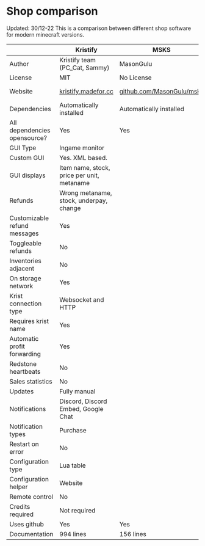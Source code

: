 # Shop comparison

Updated: 30/12-22
This is a comparison between different shop software for modern minecraft versions.

|                              | Kristify                                            | MSKS                                                           | Denarius                                                                                 |
| ---------------------------- | --------------------------------------------------- | -------------------------------------------------------------- | ---------------------------------------------------------------------------------------- |
| Author                       | Kristify team (PC_Cat, Sammy)                       | MasonGulu                                                      | Marcus Wenzel                                                                            |
| License                      | MIT                                                 | No License                                                     | MIT                                                                                      |
| Website                      | [kristify.madefor.cc](https://kristify.madefor.cc/) | [github.com/MasonGulu/msks](https://github.com/MasonGulu/msks) | [github.com/Snowflake-Software/denarius](https://github.com/Snowflake-Software/denarius) |
| Dependencies                 | Automatically installed                             | Automatically installed                                        | Manually installed                                                                       |
| All dependencies opensource? | Yes                                                 | Yes                                                            | Yes                                                                                      |
| GUI Type                     | Ingame monitor                                      |                                                                |                                                                                          |
| Custom GUI                   | Yes. XML based.                                     |                                                                |                                                                                          |
| GUI displays                 | Item name, stock, price per unit, metaname          |                                                                |                                                                                          |
| Refunds                      | Wrong metaname, stock, underpay, change             |                                                                |                                                                                          |
| Customizable refund messages | Yes                                                 |                                                                |                                                                                          |
| Toggleable refunds           | No                                                  |                                                                |                                                                                          |
| Inventories adjacent         | No                                                  |                                                                |                                                                                          |
| On storage network           | Yes                                                 |                                                                |                                                                                          |
| Krist connection type        | Websocket and HTTP                                  |                                                                |                                                                                          |
| Requires krist name          | Yes                                                 |                                                                |                                                                                          |
| Automatic profit forwarding  | Yes                                                 |                                                                |                                                                                          |
| Redstone heartbeats          | No                                                  |                                                                |                                                                                          |
| Sales statistics             | No                                                  |                                                                |                                                                                          |
| Updates                      | Fully manual                                        |                                                                |                                                                                          |
| Notifications                | Discord, Discord Embed, Google Chat                 |                                                                |                                                                                          |
| Notification types           | Purchase                                            |                                                                |                                                                                          |
| Restart on error             | No                                                  |                                                                |                                                                                          |
| Configuration type           | Lua table                                           |                                                                |                                                                                          |
| Configuration helper         | Website                                             |                                                                |                                                                                          |
| Remote control               | No                                                  |                                                                |                                                                                          |
| Credits required             | Not required                                        |                                                                |                                                                                          |
| Uses github                  | Yes                                                 | Yes                                                            | Yes                                                                                      |
| Documentation                | 994 lines                                           | 156 lines                                                      | 98 lines                                                                                 |
